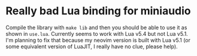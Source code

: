 # Really bad Lua binding for miniaudio

Compile the library with `make lib` and then you should be able to use it as
shown in `use.lua`. Currently seems to work with Lua v5.4 but not Lua v5.1. I'm
planning to fix that because my neovim version is built with Lua v5.1 (or some
equivalent version of LuaJIT, I really have no clue, please help).
